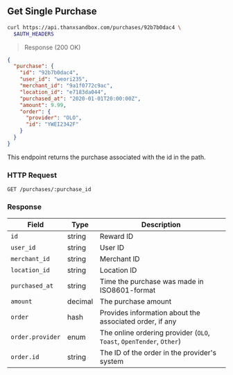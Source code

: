 ## Get Single Purchase

```bash
curl https://api.thanxsandbox.com/purchases/92b7b0dac4 \
  $AUTH_HEADERS
```

> Response (200 OK)

```json
{
  "purchase": {
    "id": "92b7b0dac4",
    "user_id": "weori235",
    "merchant_id": "9a1f0772c9ac",
    "location_id": "e7183da044",
    "purchased_at": "2020-01-01T20:00:00Z",
    "amount": 9.99,
    "order": {
      "provider": "OLO",
      "id": "YWEI2342F"
    }
  }
}
```

This endpoint returns the purchase associated with the id in the path.

### HTTP Request

`GET /purchases/:purchase_id`

### Response

Field | Type | Description
----- | ---- | -----------
`id` | string | Reward ID
`user_id` | string | User ID
`merchant_id` | string | Merchant ID
`location_id` | string | Location ID
`purchased_at` | string | Time the purchase was made in ISO8601-format
`amount` | decimal | The purchase amount
`order` | hash | Provides information about the associated order, if any
`order.provider` | enum | The online ordering provider (`OLO`, `Toast`, `OpenTender`, `Other`)
`order.id` | string | The ID of the order in the provider's system
